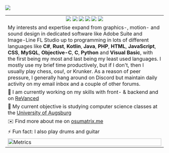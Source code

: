 <div class="contenedor">
  
  <img src="3.jpg">

</div>

<table>
  <tr>
    <td align=center>
      <img src="https://hits.seeyoufarm.com/api/count/incr/badge.svg?url=https%3A%2F%2Fgithub.com%2FoSumAtrIX&icon=github.svg&icon_color=%23FFFFFF&title=hits&edge_flat=false">
      <img src="https://img.shields.io/github/followers/oSumAtrIX">
      <img src="https://img.shields.io/reddit/user-karma/combined/oSumAtrIX?style=social">
      <img src="https://img.shields.io/twitter/follow/oSumAtrIX?style=social">
      <img src="https://img.shields.io/youtube/channel/views/UCk9pnU2BGmIafksQPvTJfuA?style=social">
      <img src="https://img.shields.io/github/stars/oSumAtrIX?style=social">
    </td>
  </tr>
  <tr>
    <td>
      My interests and expertise expand from graphics-, motion- and sound design in dedicated software like Adobe Suite and Image-Line FL Studio up to programming in lots of different languages like <b>C#</b>, <b>Rust</b>, <b>Kotlin</b>, <b>Java</b>, <b>PHP</b>, <b>HTML</b>, <b>JavaScript</b>, <b>CSS</b>, <b>MySQL</b>, <b>Objective-C</b>, <b>C</b>, <b>Python</b> and <b>Visual Basic</b>, with the first
      being my most and last being my least used languages. I mostly use my brief time productively, but if I don't, then I usually play chess, osu!, or Krunker.
      As a reason of peer pressure, I generally hang around on Discord but maintain daily activity on my email inbox and a couple of other forums.
  </td>
</tr>
<tr>
  <td>🔭 I am currently working on my skills with front- & backend and on <a href=https://github.com/revanced>ReVanced</a></td>
</tr>
<tr>
  <td>🌱 My current objective is studying computer science classes at the <a href=https://www.uni-augsburg.de>University of Augsburg</a></td>
</tr>
<tr>
  <td>✉️ Find more about me on <a href=https://osumatrix.me>osumatrix.me</a></td>
</tr>
<tr>
  <td>⚡ Fun fact: I also play drums and guitar</td>
</tr>
<tr>
  <td>
    <img src="/github-metrics.svg" alt="Metrics" width="100%">
  </td>
</tr>
</table>
